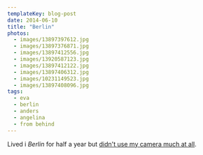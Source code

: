 ```yaml
---
templateKey: blog-post
date: 2014-06-10
title: "Berlin"
photos:
  - images/13897397612.jpg
  - images/13897376871.jpg
  - images/13897412556.jpg
  - images/13920587123.jpg
  - images/13897412122.jpg
  - images/13897406312.jpg
  - images/10231149523.jpg
  - images/13897408096.jpg
tags:
  - eva
  - berlin
  - anders
  - angelina
  - from behind
---
```


Lived i _Berlin_ for half a year but [didn't use my camera much at all](https://www.flickr.com/photos/himynameisjonas/sets/72157644057988491).
